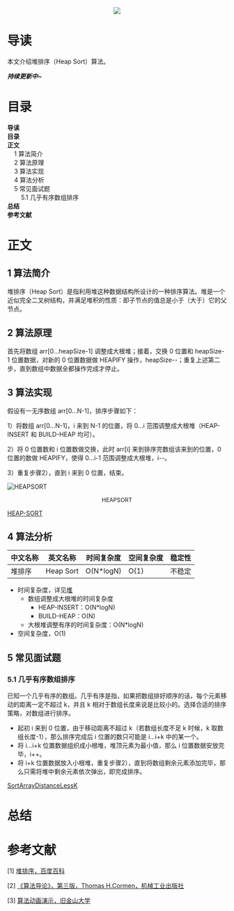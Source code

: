<div align="center"><img src="https://gitee.com/struggle3014/picBed/raw/master/name_code.png"></div>

# 导读

本文介绍堆排序（Heap Sort）算法。

***持续更新中~***



# 目录

<nav>
<a href='#导读' style='text-decoration:none;font-weight:bolder'>导读</a><br/>
<a href='#目录' style='text-decoration:none;font-weight:bolder'>目录</a><br/>
<a href='#正文' style='text-decoration:none;font-weight:bolder'>正文</a><br/>
&nbsp;&nbsp;&nbsp;&nbsp;<a href='#1 算法简介' style='text-decoration:none;${border-style}'>1 算法简介</a><br/>
&nbsp;&nbsp;&nbsp;&nbsp;<a href='#2 算法原理' style='text-decoration:none;${border-style}'>2 算法原理</a><br/>
&nbsp;&nbsp;&nbsp;&nbsp;<a href='#3 算法实现' style='text-decoration:none;${border-style}'>3 算法实现</a><br/>
&nbsp;&nbsp;&nbsp;&nbsp;<a href='#4 算法分析' style='text-decoration:none;${border-style}'>4 算法分析</a><br/>
&nbsp;&nbsp;&nbsp;&nbsp;<a href='#5 常见面试题' style='text-decoration:none;${border-style}'>5 常见面试题</a><br/>
&nbsp;&nbsp;&nbsp;&nbsp;&nbsp;&nbsp;&nbsp;&nbsp;<a href='#5.1 几乎有序数组排序' style='text-decoration:none;${border-style}'>5.1 几乎有序数组排序</a><br/>
<a href='#总结' style='text-decoration:none;font-weight:bolder'>总结</a><br/>
<a href='#参考文献' style='text-decoration:none;font-weight:bolder'>参考文献</a><br/>
</nav>

# 正文

## 1 算法简介

堆排序（Heap Sort）是指利用堆这种数据结构所设计的一种排序算法。堆是一个近似完全二叉树结构，并满足堆积的性质：即子节点的值总是小于（大于）它的父节点。



## 2 算法原理

首先将数组 arr[0...heapSize-1] 调整成大根堆；接着，交换 0 位置和 heapSize-1 位置数据，对新的 0 位置数据做 HEAPIFY 操作，heapSize--；重复上述第二步，直到数组中数据全都操作完成才停止。



## 3 算法实现

假设有一无序数组 arr[0...N-1]，排序步骤如下：

1）将数组 arr[0...N-1]，i 来到 N-1 的位置，将 0...i 范围调整成大根堆（HEAP-INSERT 和 BUILD-HEAP 均可）。

2）将  0 位置数和 i 位置数做交换，此时 arr[i] 来到排序完数组该来到的位置，0 位置的数做 HEAPIFY，使得 0...i-1 范围调整成大根堆，i--。

3）重复步骤2），直到 i 来到 0 位置，结束。

![HEAPSORT](https://gitee.com/struggle3014/picBed/raw/master/HEAPSORT.png)

<div align="center"><font size="2">HEAPSORT</font></div>

[HEAP-SORT](../../../../projects/alogorithm-basic/src/main/java/com/xiumei/alogrithm/sort/Code07_HeapSort.java)



## 4 算法分析

| 中文名称 | 英文名称  | 时间复杂度 | 空间复杂度 | 稳定性 |
| -------- | --------- | ---------- | ---------- | ------ |
| 堆排序   | Heap Sort | O(N*logN)  | O(1)       | 不稳定 |

* 时间复杂度，详见[堆](../../数据结构/树/堆.md)
  * 数组调整成大根堆的时间复杂度
    * HEAP-INSERT：O(N*logN)
    * BUILD-HEAP：O(N)
  * 大根堆调整有序的时间复杂度：O(N*logN)
* 空间复杂度，O(1)



## 5 常见面试题

### 5.1 几乎有序数组排序

已知一个几乎有序的数组。几乎有序是指，如果把数组排好顺序的话，每个元素移动的距离一定不超过 k，并且 k 相对于数组长度来说是比较小的。选择合适的排序策略，对数组进行排序。

* 起初 i 来到 0 位置，由于移动距离不超过 k（若数组长度不足 k 时候，k 取数组长度-1），那么排序完成后 i 位置的数只可能是 i...i+k 中的某一个。
* 将 i...i+k 位置数据组织成小根堆，堆顶元素为最小值，那么 i 位置数据安放完毕，i++。
* 将 i+k 位置数据放入小根堆，重复步骤2），直到将数组剩余元素添加完毕，那么只需将堆中剩余元素依次弹出，即完成排序。

[SortArrayDistanceLessK](../../../../projects/alogorithm-basic/src/main/java/com/xiumei/alogrithm/sort/Code08_SortArrayDistanceLessK.java)



# 总结



# 参考文献

[1] [堆排序，百度百科](https://baike.baidu.com/item/堆排序)

[2] [《算法导论》，第三版，Thomas H.Cormen，机械工业出版社](https://99baiduyun.com/baidu/算法导论)

[3] [算法动画演示，旧金山大学](https://www.cs.usfca.edu/~galles/visualization/Algorithms.html)

